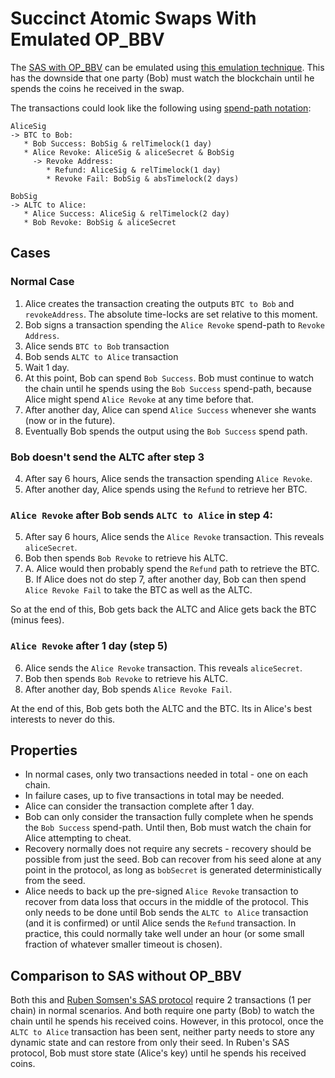 # Succinct Atomic Swaps With  Emulated OP_BBV

The [SAS with OP_BBV](SAS-with-op-bbv.md) can be emulated using [this emulation technique](bip-beforeblockverify.md#emulation-with-absolute-and-relative-timelocks). This has the downside that one party (Bob) must watch the blockchain until he spends the coins he received in the swap. 

The transactions could look like the following using [spend-path notation](notation.md):

```
AliceSig
-> BTC to Bob:
   * Bob Success: BobSig & relTimelock(1 day)
   * Alice Revoke: AliceSig & aliceSecret & BobSig
     -> Revoke Address:
        * Refund: AliceSig & relTimelock(1 day)
        * Revoke Fail: BobSig & absTimelock(2 days)
   
BobSig
-> ALTC to Alice: 
   * Alice Success: AliceSig & relTimelock(2 day)
   * Bob Revoke: BobSig & aliceSecret
```

## Cases

### Normal Case

1. Alice creates the transaction creating the outputs `BTC to Bob` and `revokeAddress`. The absolute time-locks are set relative to this moment. 
2. Bob signs a transaction spending the `Alice Revoke` spend-path to `Revoke Address`.
3. Alice sends `BTC to Bob` transaction
4. Bob sends `ALTC to Alice` transaction
5. Wait 1 day.
6. At this point, Bob can spend `Bob Success`. Bob must continue to watch the chain until he spends using the `Bob Success` spend-path, because Alice might spend `Alice Revoke` at any time before that. 
7. After another day, Alice can spend `Alice Success` whenever she wants (now or in the future).
8. Eventually Bob spends the output using the `Bob Success` spend path.

### Bob doesn't send the ALTC after step 3

4. After say 6 hours, Alice sends the transaction spending `Alice Revoke`.
5. After another day, Alice spends using the `Refund` to retrieve her BTC. 

### `Alice Revoke` after Bob sends `ALTC to Alice` in step 4:

5. After say 6 hours, Alice sends the `Alice Revoke` transaction. This reveals `aliceSecret`.
6. Bob then spends `Bob Revoke` to retrieve his ALTC.
7. A. Alice would then probably spend the `Refund` path to retrieve the BTC. 
   B. If Alice does not do step 7, after another day, Bob can then spend `Alice Revoke Fail` to take the BTC as well as the ALTC.

So at the end of this, Bob gets back the ALTC and Alice gets back the BTC (minus fees). 

### `Alice Revoke` after 1 day (step 5)

6. Alice sends the `Alice Revoke` transaction. This reveals `aliceSecret`.
7. Bob then spends `Bob Revoke` to retrieve his ALTC.
8. After another day, Bob spends `Alice Revoke Fail`.

At the end of this, Bob gets both the ALTC and the BTC. Its in Alice's best interests to never do this. 

## Properties

* In normal cases, only two transactions needed in total - one on each chain.
* In failure cases, up to five transactions in total may be needed.
* Alice can consider the transaction complete after 1 day.
* Bob can only consider the transaction fully complete when he spends the `Bob Success` spend-path. Until then, Bob must watch the chain for Alice attempting to cheat. 
* Recovery normally does not require any secrets - recovery should be possible from just the seed. Bob can recover from his seed alone at any point in the protocol, as long as `bobSecret` is generated deterministically from the seed.
* Alice needs to back up the pre-signed `Alice Revoke`  transaction to recover from data loss that occurs in the middle of the protocol. This only needs to be done until Bob sends the `ALTC to Alice` transaction (and it is confirmed) or until Alice sends the `Refund` transaction. In practice, this could normally take well under an hour (or some small fraction of whatever smaller timeout is chosen). 

## Comparison to SAS without OP_BBV

Both this and [Ruben Somsen's SAS protocol](https://gist.github.com/RubenSomsen/8853a66a64825716f51b409be528355f) require 2 transactions (1 per chain) in normal scenarios. And both require one party (Bob) to watch the chain until he spends his received coins. However, in this protocol, once the `ALTC to Alice` transaction has been sent, neither party needs to store any dynamic state and can restore from only their seed. In Ruben's SAS protocol, Bob must store state (Alice's key) until he spends his received coins. 